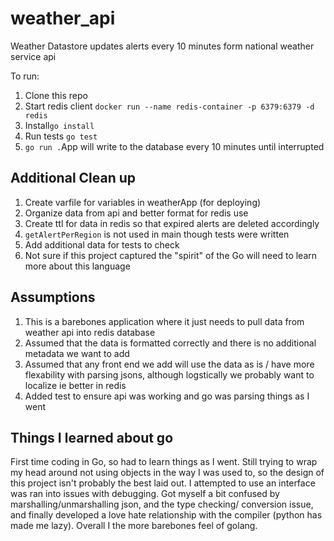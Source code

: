 # weather_api

Weather Datastore updates alerts every 10 minutes form national weather service api

To run: 
1. Clone this repo
2. Start redis client `docker run --name redis-container -p 6379:6379 -d redis`
3. Install`go install`
4. Run tests `go test`
4. `go run .`App will write to the database every 10 minutes until interrupted

## Additional Clean up
1. Create varfile for variables in weatherApp (for deploying)
2. Organize data from api and better format for redis use
4. Create ttl for data in redis so that expired alerts are deleted accordingly
5. `getAlertPerRegion` is not used in main though tests were written
6. Add additional data for tests to check
7. Not sure if this project captured the "spirit" of the Go will need to learn more about this language 
   
## Assumptions

1. This is a barebones application where it just needs to pull data from weather api into redis database
2. Assumed that the data is formatted correctly and there is no additional metadata we want to add
3. Assumed that any front end we add will use the data as is / have more flexability with parsing jsons, although logstically we probably want to localize ie better in redis
4. Added test to ensure api was working and go was parsing things as I went

## Things I learned about go
First time coding in Go, so had to learn things as I went. Still trying to wrap my head around not using objects in the way I was used to, so the design of this project isn't probably the best laid out. I attempted to use an interface was ran into issues with debugging. 
Got myself a bit confused by marshalling/unmarshalling json, and the type checking/ conversion issue, and finally developed a love hate relationship with the compiler (python has made me lazy). Overall I the more barebones feel of golang. 
